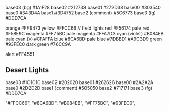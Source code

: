 base03 (bg)      #1A1F28
base02           #212733
base01           #272D38
base00           #303540
base0            #343D4A
base1            #3D4752
base2  (comment) #5C6773
base3  (fg)      #DDD7CA

orange           #FF9473
yellow           #FFCC66 // field lights
red              #F56174
  pale red       #F58E9C
magenta          #FF75BC
  pale magenta   #FFA7D3
cyan (violet)    #B084EB
  pale cyan (v)  #CFAFFA
blue             #8CA6BD
  pale blue      #7DBBD1 #A9C3D9
green            #93FEC0
  dark green     #76CC9A

alert            #FF4551

## Desert Lights

base03           #1C1C1C
base02           #202020
base01           #262626
base00           #2A2A2A
base0            #2D2D2D
base1  (comment) #505050
base2            #717171
base3  (fg)      #DDD7CA

"#FFCC66",
"#8CA6BD",
"#B084EB",
"#FF75BC",
"#93FEC0",